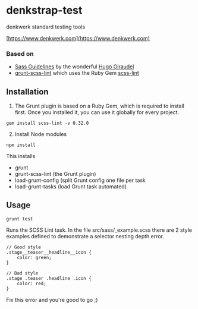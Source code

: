# denkstrap-test

denkwerk standard testing tools

[https://www.denkwerk.com](https://www.denkwerk.com)

### Based on

* [Sass Guidelines](http://sass-guidelin.es/) by the wonderful [Hugo Giraudel](http://hugogiraudel.com/)
* [grunt-scss-lint](https://github.com/ahmednuaman/grunt-scss-lint) which uses the Ruby Gem [scss-lint](https://github.com/brigade/scss-lint)

## Installation

1. The Grunt plugin is based on a Ruby Gem, which is required to install first.
Once you installed it, you can use it globally for every project.

```
gem install scss-lint -v 0.32.0
```

2. Install Node modules

```
npm install
```

This installs

* grunt
* grunt-scss-lint (the Grunt plugin)
* load-grunt-config (split Grunt config one file per task
* load-grunt-tasks (load Grunt task automated)

## Usage

```
grunt test
```

Runs the SCSS Lint task. In the file src/sass/_example.scss there are 2 style examples defined to demonstrate a selector nesting depth error.

```
// Good style
.stage__teaser__headline__icon {
    color: green;
}

// Bad style
.stage .teaser .headline .icon {
    color: red;
}
```

Fix this error and you're good to go ;)
